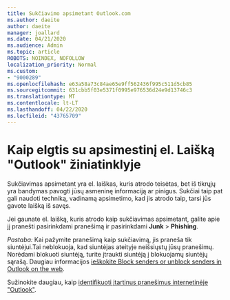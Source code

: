 ```yaml
---
title: Sukčiavimo apsimetant Outlook.com
ms.author: daeite
author: daeite
manager: joallard
ms.date: 04/21/2020
ms.audience: Admin
ms.topic: article
ROBOTS: NOINDEX, NOFOLLOW
localization_priority: Normal
ms.custom:
- "9000289"
ms.openlocfilehash: e63a58a73c84ae65e9ff562436f995c511d5cb85
ms.sourcegitcommit: 631cbb5f03e5371f0995e976536d24e9d13746c3
ms.translationtype: MT
ms.contentlocale: lt-LT
ms.lasthandoff: 04/22/2020
ms.locfileid: "43765709"
---
```

# <a name="how-to-deal-with-a-phishing-email-in-outlook-on-the-web"></a>Kaip elgtis su apsimestinį el. Laišką "Outlook" žiniatinklyje

Sukčiavimas apsimetant yra el. laiškas, kuris atrodo teisėtas, bet iš tikrųjų yra bandymas pavogti jūsų asmeninę informaciją ar pinigus. Sukčiai taip pat gali naudoti techniką, vadinamą apsimetimo, kad jis atrodo taip, tarsi jūs gavote laišką iš savęs.

Jei gaunate el. laišką, kuris atrodo kaip sukčiavimas apsimetant, galite apie jį pranešti pasirinkdami pranešimą ir pasirinkdami **Junk** > **Phishing**.

*Pastaba:* Kai pažymite pranešimą kaip sukčiavimą, jis praneša tik siuntėjui.Tai neblokuoja, kad siuntėjas ateityje neišsiųstų jūsų pranešimų. Norėdami blokuoti siuntėją, turite įtraukti siuntėją į blokuojamų siuntėjų sąrašą. Daugiau informacijos [ieškokite Block senders or unblock senders in Outlook on the web](https://support.office.com/article/9bf812d4-6995-4d19-901a-76d6e26939b0).

Sužinokite daugiau, kaip [identifikuoti įtartinus pranešimus internetinėje "Outlook"](https://support.office.com/article/3d44102b-6ce3-4f7c-a359-b623bec82206).